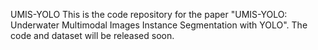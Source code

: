 UMIS-YOLO
This is the code repository for the paper "UMIS-YOLO: Underwater Multimodal Images Instance Segmentation with YOLO". The code and dataset will be released soon.
